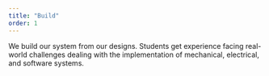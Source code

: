 ```yaml
---
title: "Build"
order: 1
---
```


We build our system from our designs. Students get experience facing real-world challenges dealing with the implementation of mechanical, electrical, and software systems.
